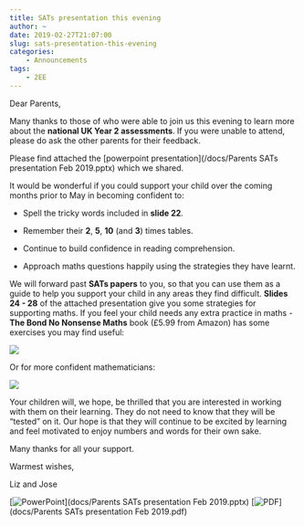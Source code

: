 ```yaml
---
title: SATs presentation this evening
author: ~
date: 2019-02-27T21:07:00
slug: sats-presentation-this-evening
categories:
    - Announcements
tags:
    - 2EE
---
```


Dear Parents,

Many thanks to those of who were able to join us this evening to learn more about the **national UK Year 2 assessments**. If you were unable to attend, please do ask the other parents for their feedback.  

Please find attached the [powerpoint presentation](/docs/Parents SATs presentation Feb 2019.pptx) which we shared. 

It would be wonderful if you could support your child over the coming months prior to May in becoming confident to:

* Spell the tricky words included in **slide 22**.

* Remember their **2**, **5**, **10** (and **3**) times tables.

* Continue to build confidence in reading comprehension.

* Approach maths questions happily using the strategies they have learnt.

We will forward past **SATs papers** to you, so that you can use them as a guide to help you support your child in any areas they find difficult. **Slides 24 - 28** of the attached presentation give you some strategies for supporting maths. If you feel your child needs any extra practice in maths - **The Bond No Nonsense Maths** book (£5.99 from Amazon) has some exercises you may find useful: 

[![](/images/noNonesenseMaths6to7.jpg)](https://www.amazon.co.uk/Bond-Maths-Nonsense-6-7-years/dp/0192740466)

Or for more confident mathematicians: 

[![](/images/noNonesenseMaths7to8.jpg)](https://www.amazon.co.uk/Bond-Maths-Nonsense-7-8-years/dp/0192740474/ref=pd_sim_14_6?_encoding=UTF8&psc=1&refRID=4QDY818N48VC9C8MP202)

Your children will, we hope, be thrilled that you are interested in working with them on their learning.  They do not need to know that they will be “tested” on it. Our hope is that they will continue to be excited by learning and feel motivated to enjoy numbers and words for their own sake.

Many thanks for all your support.

Warmest wishes,

Liz and Jose


[![PowerPoint](/images/sats.png)](docs/Parents SATs presentation Feb 2019.pptx)
[![PDF](/images/sats.png)](docs/Parents SATs presentation Feb 2019.pdf)
